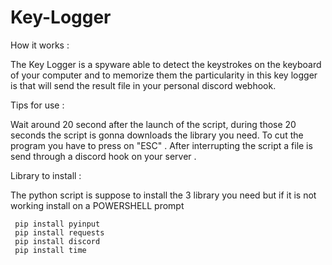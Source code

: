 # Key-Logger

How it works : 

The Key Logger is a spyware able to detect the keystrokes on the keyboard of your computer and to memorize them 
the particularity in this key logger is that will send the result file in your personal discord webhook.


Tips for use :

Wait around 20 second after the launch of the script, during those 20 seconds the script  is gonna downloads the library you need.
To cut the program you have to press on "ESC" .
After interrupting the script a file is send through a discord hook on your server .


Library to install :

The python script is suppose to install the 3 library you need but if it is not working install on a POWERSHELL prompt 

     pip install pyinput 
     pip install requests 
     pip install discord 
     pip install time
